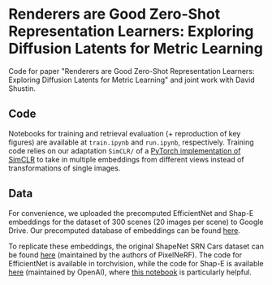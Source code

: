 # Renderers are Good Zero-Shot Representation Learners: Exploring Diffusion Latents for Metric Learning
Code for paper "Renderers are Good Zero-Shot Representation Learners: Exploring Diffusion
Latents for Metric Learning" and joint work with David Shustin.

## Code
Notebooks for training and retrieval evaluation (+ reproduction of key figures) are available at ``train.ipynb`` and ``run.ipynb``, respectively. Training code relies on our adaptation ``SimCLR/`` of a
[PyTorch implementation of SimCLR](https://github.com/sthalles/SimCLR) to take in multiple embeddings from different views instead of transformations of single images.

## Data
For convenience, we uploaded the precomputed EfficientNet and Shap-E embeddings for the dataset of 300 scenes (20 images per scene) to Google Drive. Our precomputed database of embeddings can be found [here](https://drive.google.com/file/d/1l6iSZibWuvclYNO8mfWd4Z-l1MVX7cs2/view?usp=sharing).

To replicate these embeddings, the original ShapeNet SRN Cars dataset can be found [here](https://drive.google.com/drive/folders/1PsT3uKwqHHD2bEEHkIXB99AlIjtmrEiR)
(maintained by the authors of PixelNeRF). The code for EfficientNet is available in torchvision, while the code for Shap-E is available [here](https://github.com/openai/shap-e)
(maintained by OpenAI), where [this notebook](https://github.com/openai/shap-e/blob/main/shap_e/examples/sample_image_to_3d.ipynb) is particularly helpful.

